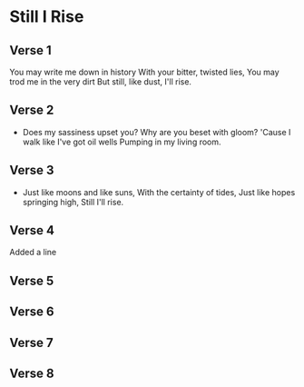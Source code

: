 # Still I Rise

## Verse 1
You may write me down in history
With your bitter, twisted lies,
You may trod me in the very dirt
But still, like dust, I'll rise.
## Verse 2
* Does my sassiness upset you?
Why are you beset with gloom?
'Cause I walk like I've got oil wells
Pumping in my living room.
## Verse 3
* Just like moons and like suns,
With the certainty of tides,
Just like hopes springing high,
Still I'll rise.

## Verse 4
Added a line
## Verse 5

## Verse 6

## Verse 7

## Verse 8

#
